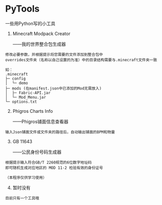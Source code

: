 # PyTools

一些用Python写的小工具

1. Minecraft Modpack Creator

    ——我的世界整合包生成器

```
修改必要参数，并根据提示将您需要的文件添加到整合包中
overrides文件夹（名称以自己设置的为准）中的目录结构需要与.minecraft文件夹一致

如：
.minecraft
├─ config
│  └─ demo
├─ mods (在manifest.json中已添加的Mod无需放入)
│  ├─ Fabric-API.jar
│  └─ Mod_Menu.jar
└─ options.txt
```

2. Phigros Charts Info

   ——Phigros铺面信息查看器

```
输入Json铺面文件或文件夹的路径后，自动输出铺面的BPM和物量
```

3. GB 11643

   ——公民身份号码生成器

```
根据提示输入符合GB/T 2260规范的6位数字地址码
即可随机生成对应地区的 MOD 11-2 检验有效的身份证号

（本程序仅供学习使用）
```

4. 暂时没有

```
目前只有一个工具哦
```